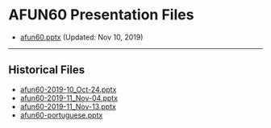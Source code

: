 <!--
This is a machine generated file, and should not be edited, as it will be overwritten with future updates.
-->

# AFUN60 Presentation Files

- [afun60.pptx](https://globaleventcdn.blob.core.windows.net/assets/afun/afun60/afun60.pptx) (Updated: Nov 10, 2019)
---
## Historical Files
- [afun60-2019-10_Oct-24.pptx](https://globaleventcdn.blob.core.windows.net/assets/afun/afun60/afun60-2019-10_Oct-24.pptx)
- [afun60-2019-11_Nov-04.pptx](https://globaleventcdn.blob.core.windows.net/assets/afun/afun60/afun60-2019-11_Nov-04.pptx)
- [afun60-2019-11_Nov-13.pptx](https://globaleventcdn.blob.core.windows.net/assets/afun/afun60/afun60-2019-11_Nov-13.pptx)
- [afun60-portuguese.pptx](https://globaleventcdn.blob.core.windows.net/assets/afun/afun60/afun60-portuguese.pptx)


